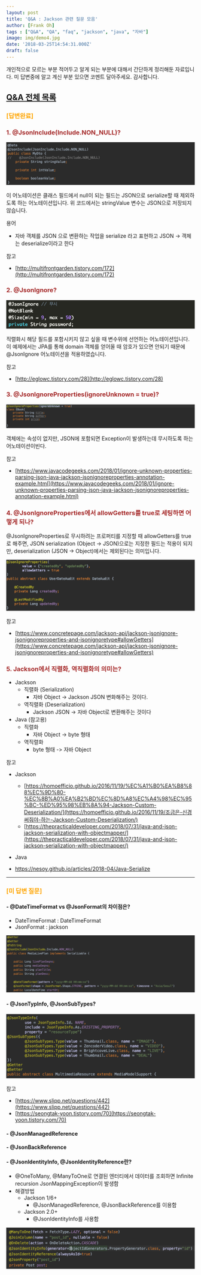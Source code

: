 ```yaml
---
layout: post
title: 'Q&A : Jackson 관련 질문 모음'
author: [Frank Oh]
tags : ["Q&A", "QA", "faq", "jackson", "java", "자바"]
image: img/demo4.jpg
date: '2018-03-25T14:54:31.000Z'
draft: false
---
```


개인적으로 모르는 부분 적어두고 알게 되는 부분에 대해서 간단하게 정리해둔 자료입니다.
미 답변중에 알고 계신 부분 있으면 코멘트 달아주세요. 감사합니다.

## [Q&A 전체 목록](https://blog.advenoh.pe.kr/java/QA-%EA%B0%9C%EB%B0%9C%EA%B4%80%EB%A0%A8-%EC%A7%88%EB%AC%B8-%EB%AA%A8%EC%9D%8C/)

### <span style="color:orange">[답변완료]</span>

### <span style="color:brown">1. @JsonInclude(Include.NON_NULL)?</span>

![](images/QA-Jackson-관련-질문-모음/image_4.png)

이 어노테이션은 클래스 필드에서 null이 되는 필드는 JSON으로 serialize할 때 제외하도록 하는 어노테이션입니다. 위 코드에서는 stringValue 변수는 JSON으로 저장되지 않습니다.

용어
* 자바 객체를 JSON 으로 변환하는 작업을 serialize 라고 표현하고 JSON -> 객체는 deserialize이라고 한다

참고
* [http://multifrontgarden.tistory.com/172](http://multifrontgarden.tistory.com/172)

### <span style="color:brown">2. @JsonIgnore?</span>

![](images/QA-Jackson-관련-질문-모음/image_2.png)

직렬화시 해당 필드를 포함시키지 않고 싶을 때 변수위에 선언하는 어노테이션입니다. 이 예제에서는 JPA를 통해 domain 객체를 얻어올 때 암호가 있으면 안되기 때문에 @JsonIgnore 어노테이션을 적용하였습니다.

참고

* [http://eglowc.tistory.com/28](http://eglowc.tistory.com/28)

### <span style="color:brown">3. @JsonIgnoreProperties(ignoreUnknown = true)?</span>

![](images/QA-Jackson-관련-질문-모음/image_7.png)

객체에는 속성이 없지만, JSON에 포함되면 Exception이 발생하는데 무시하도록 하는 어노테이션이빈다.

참고
* [https://www.javacodegeeks.com/2018/01/ignore-unknown-properties-parsing-json-java-jackson-jsonignoreproperties-annotation-example.html](https://www.javacodegeeks.com/2018/01/ignore-unknown-properties-parsing-json-java-jackson-jsonignoreproperties-annotation-example.html)

### <span style="color:brown">4. @JsonIgnoreProperties에서 allowGetters를 true로 세팅하면 어떻게 되나?</span>

@JsonIgnoreProperties로 무시하려는 프로퍼티를 지정할 때 allowGetters를 true로 해주면, JSON serialization (Object -> JSON)으로는 지정한 필드는 적용이 되지만, deserialization (JSON -> Object)에서는 제외된다는 의미입니다.

![](images/QA-Jackson-관련-질문-모음/image_3.png)

참고
* [https://www.concretepage.com/jackson-api/jackson-jsonignore-jsonignoreproperties-and-jsonignoretype#allowGetters](https://www.concretepage.com/jackson-api/jackson-jsonignore-jsonignoreproperties-and-jsonignoretype#allowGetters)

### <span style="color:brown">5. Jackson에서 직렬화, 역직렬화의 의미는?</span>

- Jackson
  - 직렬화 (Serialization)
    - 자바 Object -> Jackson JSON 변화해주는 것이다.
  - 역직렬화 (Deserialization)
    - Jackson JSON -> 자바 Object로 변환해주는 것이다
- Java (참고용)
  - 직렬화
    - 자바 Object -> byte 형태
  - 역직렬화
    - byte 형태 -> 자바 Object

참고

- Jackson
	- [https://homoefficio.github.io/2016/11/19/%EC%A1%B0%EA%B8%88%EC%9D%80-%EC%8B%A0%EA%B2%BD%EC%8D%A8%EC%A4%98%EC%95%BC-%ED%95%98%EB%8A%94-Jackson-Custom-Deserialization/](https://homoefficio.github.io/2016/11/19/조금은-신경써줘야-하는-Jackson-Custom-Deserialization/)
	- [https://thepracticaldeveloper.com/2018/07/31/java-and-json-jackson-serialization-with-objectmapper/](https://thepracticaldeveloper.com/2018/07/31/java-and-json-jackson-serialization-with-objectmapper/)
- Java
  
- https://nesoy.github.io/articles/2018-04/Java-Serialize
  
- - - -

### <span style="color:orange">[미 답변 질문]</span>

#### - @DateTimeFormat vs @JsonFormat의 차이점은?
* DateTimeFormat : DateTimeFormat
* JsonFormat : jackson

![](images/QA-Jackson-관련-질문-모음/image_1.png)

#### - @JsonTypInfo, @JsonSubTypes?

![](images/QA-Jackson-관련-질문-모음/image_6.png)

참고
* [https://www.slipp.net/questions/442](https://www.slipp.net/questions/442)
* [https://seongtak-yoon.tistory.com/70](https://seongtak-yoon.tistory.com/70)

#### - @JsonManagedReference
#### - @JsonBackReference

#### - @JsonIdentityInfo, @JsonIdentityReference란?

- @OneToMany, @ManyToOne로 연결된 엔터티에서 데이터를 조회하면 Infinite recursion JsonMappingException이 발생함
- 해결방법
    * Jackson 1/6+
	    * @JsonManagedReference, @JsonBackReference를 이용함
    * Jackson 2.0+
	    * @JsonIdentityInfo를 사용함

![](images/QA-Jackson-관련-질문-모음/image_5.png)

